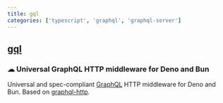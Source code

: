 ```yaml
---
title: gql
categories: ['typescript', 'graphql', 'graphql-server']
---
```

## [gql](https://github.com/deno-libs/gql)

### ☁ Universal GraphQL HTTP middleware for Deno and Bun


Universal and spec-compliant [GraphQL](https://www.graphql.com/) HTTP middleware
for Deno and Bun. Based on [graphql-http](https://github.com/graphql/graphql-http).
